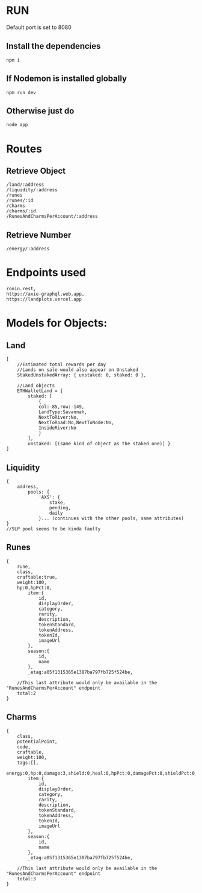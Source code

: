 # RUN
Default port is set to 8080
## Install the dependencies
    npm i

## If Nodemon is installed globally
    npm run dev

## Otherwise just do
    node app

# Routes
    
## Retrieve Object
    /land/:address
    /liquidity/:address
    /runes
    /runes/:id
    /charms
    /charms/:id
    /RunesAndCharmsPerAccount/:address
## Retrieve Number
    /energy/:address

# Endpoints used
    ronin.rest,
    https://axie-graphql.web.app,
    https://landplots.vercel.app


# Models for Objects:
## Land
    [
        //Estimated total rewards per day
        //Lands on sale would also appear on Unstaked
        StakedUnstakedArray: { unstaked: 0, staked: 0 },
        
        //Land objects
        ETHWalletLand = { 
            staked: [
                {
                col:-85,row:-149,
                LandType:Savannah,
                NextToRiver:No,
                NextToRoad:No,NextToNode:No,
                InsideRiver:No
                }
            ],
            unstaked: [(same kind of object as the staked one)] }
    ]

## Liquidity
    {
        address,
            pools: {
                'AXS': {
                    stake,
                    pending,
                    daily
                }... (continues with the other pools, same attributes)
    }
    //SLP pool seems to be kinda faulty

## Runes
    {
        rune,
        class,
        craftable:true,
        weight:100,
        hp:0,hpPct:0,
            item:{
                id,
                displayOrder,
                category,
                rarity,
                description,
                tokenStandard,
                tokenAddress,
                tokenId,
                imageUrl
            },
            season:{
                id,
                name
            },
            _etag:a05f1315365e1387ba797fb725f524be,
            
        //This last attribute would only be available in the "RunesAndCharmsPerAccount" endpoint
        total:2
    }

## Charms
    {
        class,
        potentialPoint,
        code,
        craftable,
        weight:100,
        tags:[],
        energy:0,hp:0,damage:3,shield:0,heal:0,hpPct:0,damagePct:0,shieldPct:0,healPct:0,
            item:{
                id,
                displayOrder,
                category,
                rarity,
                description,
                tokenStandard,
                tokenAddress,
                tokenId,
                imageUrl
            },
            season:{
                id,
                name
            },
            _etag:a05f1315365e1387ba797fb725f524be,
        
        //This last attribute would only be available in the "RunesAndCharmsPerAccount" endpoint    
        total:3
    }